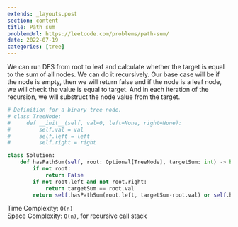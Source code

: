 ```yaml
---
extends: _layouts.post
section: content
title: Path sum
problemUrl: https://leetcode.com/problems/path-sum/
date: 2022-07-19
categories: [tree]
---
```


We can run DFS from root to leaf and calculate whether the target is equal to the sum of all nodes. We can do it recursively. Our base case will be if the node is empty, then we will return false and if the node is a leaf node, we will check the value is equal to target. And in each iteration of the recursion, we will substruct the node value from the target.

```python
# Definition for a binary tree node.
# class TreeNode:
#     def __init__(self, val=0, left=None, right=None):
#         self.val = val
#         self.left = left
#         self.right = right

class Solution:
    def hasPathSum(self, root: Optional[TreeNode], targetSum: int) -> bool:
        if not root:
            return False
        if not root.left and not root.right:
            return targetSum == root.val
        return self.hasPathSum(root.left, targetSum-root.val) or self.hasPathSum(root.right, targetSum-root.val)
```

Time Complexity: `O(n)` <br/>
Space Complexity: `O(n)`, for recursive call stack


